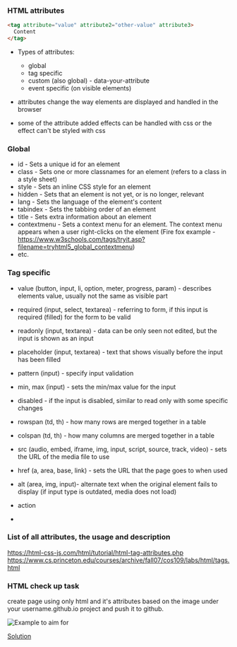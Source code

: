 ### HTML attributes
```HTML
<tag attribute="value" attribute2="other-value" attribute3>
  Content
</tag>
````

* Types of attributes:

    * global
    * tag specific
    * custom (also global) - data-your-attribute
    * event specific (on visible elements)
* attributes change the way elements are displayed and handled in the browser
* some of the attribute added effects can be handled with css or the effect can't be styled with css

### Global

* id - Sets a unique id for an element
* class - Sets one or more classnames for an element (refers to a class in a style sheet)
* style - Sets an inline CSS style for an element
* hidden - Sets that an element is not yet, or is no longer, relevant
* lang - Sets the language of the element's content
* tabindex - Sets the tabbing order of an element
* title - Sets extra information about an element
* contextmenu - Sets a context menu for an element. The context menu appears when a user right-clicks on the element (Fire fox example - https://www.w3schools.com/tags/tryit.asp?filename=tryhtml5_global_contextmenu)
* etc. 

### Tag specific

* value (button, input, li, option, meter, progress, param) - describes elements value, usually not the same as visible part
* required (input, select, textarea) - referring to form, if this input is required (filled) for the form to be valid
* readonly (input, textarea) - data can be only seen not edited, but the input is shown as an input
* placeholder (input, textarea) - text that shows visually before the input has been filled
* pattern (input) - specify input validation
* min, max (input) - sets the min/max value for the input
* disabled -  if the input is disabled, similar to read only with some specific changes

* rowspan (td, th) - how many rows are merged together in a table
* colspan (td, th) - how many columns are merged together in a table

* src (audio, embed, iframe, img, input, script, source, track, video) - sets the URL of the media file to use
* href (a, area, base, link) - sets the URL that the page goes to when used
* alt (area, img, input)- alternate text when the original element fails to display (if input type is outdated, media does not load)
* action
* 
### List of all attributes, the usage and description

https://html-css-js.com/html/tutorial/html-tag-attributes.php
https://www.cs.princeton.edu/courses/archive/fall07/cos109/labs/html/tags.html

### HTML check up task
create page using only html and it's attributes based on the image under your username.github.io project and push it to github.

![Example to aim for](img/W01L04.png)

[Solution](local-env-setup/src/W01L04/solution.7z)
